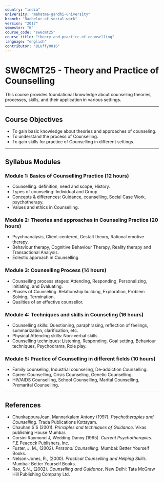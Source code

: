 ```yaml
---
country: "india"
university: "mahatma-gandhi-university"
branch: "Bachelor-of-social-work"
version: "2017"
semester: "6"
course_code: "sw6cmt25"
course_title: "theory-and-practice-of-counselling"
language: "english"
contributor: "@Luffy0016"
---
```

# SW6CMT25 - Theory and Practice of Counselling

This course provides foundational knowledge about counseling theories, processes, skills, and their application in various settings.

---
## Course Objectives

* To gain basic knowledge about theories and approaches of counseling.
* To understand the process of Counselling.
* To gain skills for practice of Counselling in different settings.

---
## Syllabus Modules

### Module 1: Basics of Counselling Practice (12 hours)
* Counselling: definition, need and scope, History.
* Types of counseling: Individual and Group.
* Concepts & differences: Guidance, counselling, Social Case Work, psychotherapy.
* Values and ethics in Counselling.

### Module 2: Theories and approaches in Counseling Practice (20 hours)
* Psychoanalysis, Client-centered, Gestalt theory, Rational emotive therapy.
* Behaviour therapy, Cognitive Behaviour Therapy, Reality therapy and Transactional Analysis.
* Eclectic approach in Counselling.

### Module 3: Counselling Process (14 hours)
* Counselling process stages: Attending, Responding, Personalizing, Initiating, and Evaluating.
* Phases of Counseling: Relationship building, Exploration, Problem Solving, Termination.
* Qualities of an effective counsellor.

### Module 4: Techniques and skills in Counseling (16 hours)
* Counselling skills: Questioning, paraphrasing, reflection of feelings, summarization, clarification, etc.
* Physical Attending skills: Non-verbal skills.
* Counselling techniques: Listening, Responding, Goal setting, Behaviour techniques, Psychodrama, Role play.

### Module 5: Practice of Counselling in different fields (10 hours)
* Family counseling, Industrial counseling, De-addiction Counselling.
* Career Counselling, Crisis Counseling, Genetic Counselling.
* HIV/AIDS Counselling, School Counselling, Marital Counselling, Premarital Counselling.

---
## References
* ChunkappuraJoan, Mannarkalam Antony (1997). *Psychotherapies and Counselling*. Trada Publications Kottayam.
* Chauhan S S (2001). *Principles and techniques of Guidance*. Vikas publishing House Mumbai.
* Corsini Raymond J, Wedding Danny (1995). *Current Psychotherapies*. F.E Peacock Publishers, Inc.
* Fuster, J. M., (2002). *Personal Counselling*. Mumbai: Better Yourself Books.
* Nelson-Jones, R., (2000). *Practical Counselling and Helping Skills*. Mumbai: Better Yourself Books.
* Rao, S.N., (2002). *Counselling and Guidance*. New Delhi: Tata McGraw Hill Publishing Company Ltd.